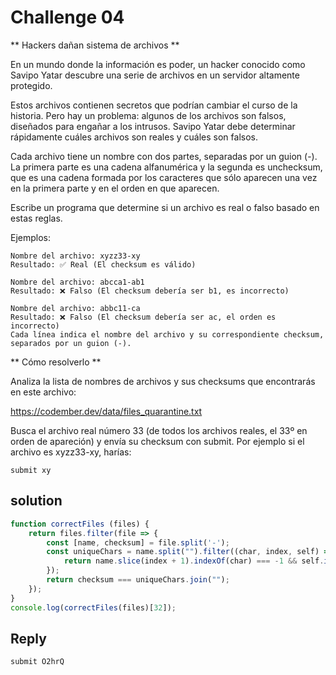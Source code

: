 # Challenge 04

** Hackers dañan sistema de archivos **

En un mundo donde la información es poder, un hacker conocido como Savipo Yatar descubre una serie de archivos en un servidor altamente protegido.

Estos archivos contienen secretos que podrían cambiar el curso de la historia. Pero hay un problema: algunos de los archivos son falsos, diseñados para engañar a los intrusos. Savipo Yatar debe determinar rápidamente cuáles archivos son reales y cuáles son falsos.

Cada archivo tiene un nombre con dos partes, separadas por un guion (-). La primera parte es una cadena alfanumérica y la segunda es unchecksum, que es una cadena formada por los caracteres que sólo aparecen una vez en la primera parte y en el orden en que aparecen.

Escribe un programa que determine si un archivo es real o falso basado en estas reglas.

Ejemplos:
```bs
Nombre del archivo: xyzz33-xy
Resultado: ✅ Real (El checksum es válido)

Nombre del archivo: abcca1-ab1
Resultado: ❌ Falso (El checksum debería ser b1, es incorrecto)

Nombre del archivo: abbc11-ca
Resultado: ❌ Falso (El checksum debería ser ac, el orden es incorrecto)
Cada línea indica el nombre del archivo y su correspondiente checksum, separados por un guion (-).
```

** Cómo resolverlo **

Analiza la lista de nombres de archivos y sus checksums que encontrarás en este archivo:

https://codember.dev/data/files_quarantine.txt

Busca el archivo real número 33 (de todos los archivos reales, el 33º en orden de apareción) y envía su checksum con submit. Por ejemplo si el archivo es xyzz33-xy, harías:

``submit xy``

## solution

```js
function correctFiles (files) {
	return files.filter(file => {
		const [name, checksum] = file.split('-');
		const uniqueChars = name.split("").filter((char, index, self) => {
			return name.slice(index + 1).indexOf(char) === -1 && self.indexOf(char) === index;
		});
		return checksum === uniqueChars.join("");
	});
}
console.log(correctFiles(files)[32]);
```

## Reply

```bash
submit O2hrQ
```
